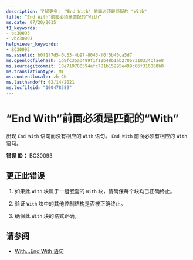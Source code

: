 ```yaml
---
description: 了解更多： "End With" 前面必须是匹配的 "With"
title: “End With”前面必须是匹配的“With”
ms.date: 07/20/2015
f1_keywords:
- bc30093
- vbc30093
helpviewer_keywords:
- BC30093
ms.assetid: b0f1f7d5-0c33-4b97-8043-f0f5b40ca5d7
ms.openlocfilehash: 1d8fc35ad499f1f12b48b1ab278b7310334cfae8
ms.sourcegitcommit: 10e719780594efc781b15295e499c66f316068b8
ms.translationtype: MT
ms.contentlocale: zh-CN
ms.lasthandoff: 02/14/2021
ms.locfileid: "100478589"
---
```

# <a name="end-with-must-be-preceded-by-a-matching-with"></a>“End With”前面必须是匹配的“With”

出现 `End With` 语句而没有相应的 `With` 语句。 `End With` 前面必须有相应的 `With` 语句。  
  
 **错误 ID：** BC30093  
  
## <a name="to-correct-this-error"></a>更正此错误  
  
1. 如果此 `With` 块属于一组嵌套的 `With` 块，请确保每个块均已正确终止。  
  
2. 验证 `With` 块中的其他控制结构是否被正确终止。  
  
3. 确保此 `With` 块的格式正确。  
  
## <a name="see-also"></a>请参阅

- [With...End With 语句](../language-reference/statements/with-end-with-statement.md)

